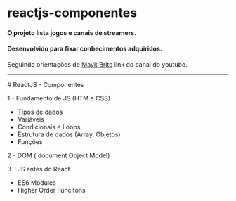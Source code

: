 # reactjs-componentes

#### O projeto lista jogos e canais de streamers.

#### Desenvolvido para fixar conhecimentos adquiridos.

Seguindo orientações de [Mayk Brito](https://www.youtube.com/watch?v=K65wUN-2no4&t=249s&ab_channel=MaykBrito) link do canal do youtube.

<hr>
# ReactJS - Componentes

1 - Fundamento de JS (HTM e CSS)

- Tipos de dados
- Variáveis
- Condicionais e Loops
- Estrutura de dados (Array, Objetos)
- Funções

2 - DOM ( document Object Model)

3 - JS antes do React

- ES6 Modules
- Higher Order Funcitons
